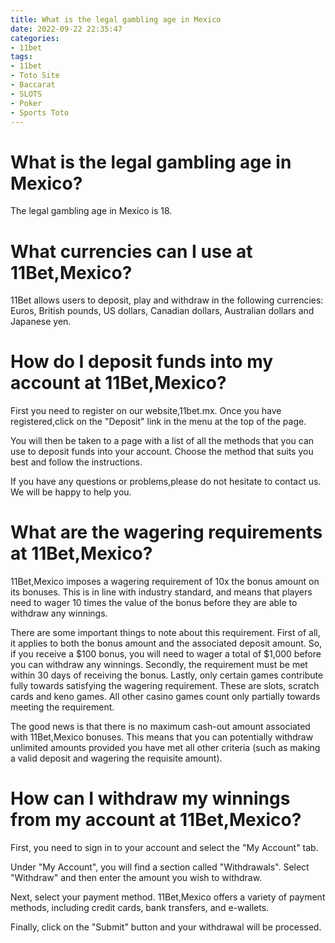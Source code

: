 ```yaml
---
title: What is the legal gambling age in Mexico
date: 2022-09-22 22:35:47
categories:
- 11bet
tags:
- 11bet
- Toto Site
- Baccarat
- SLOTS
- Poker
- Sports Toto
---
```



#  What is the legal gambling age in Mexico?

The legal gambling age in Mexico is 18.

#  What currencies can I use at 11Bet,Mexico?

11Bet allows users to deposit, play and withdraw in the following currencies: Euros, British pounds, US dollars, Canadian dollars, Australian dollars and Japanese yen.

#  How do I deposit funds into my account at 11Bet,Mexico?

First you need to register on our website,11bet.mx. Once you have registered,click on the "Deposit" link in the menu at the top of the page.

You will then be taken to a page with a list of all the methods that you can use to deposit funds into your account. Choose the method that suits you best and follow the instructions.

If you have any questions or problems,please do not hesitate to contact us. We will be happy to help you.

#  What are the wagering requirements at 11Bet,Mexico?

11Bet,Mexico imposes a wagering requirement of 10x the bonus amount on its bonuses. This is in line with industry standard, and means that players need to wager 10 times the value of the bonus before they are able to withdraw any winnings.

There are some important things to note about this requirement. First of all, it applies to both the bonus amount and the associated deposit amount. So, if you receive a $100 bonus, you will need to wager a total of $1,000 before you can withdraw any winnings. Secondly, the requirement must be met within 30 days of receiving the bonus. Lastly, only certain games contribute fully towards satisfying the wagering requirement. These are slots, scratch cards and keno games. All other casino games count only partially towards meeting the requirement.

The good news is that there is no maximum cash-out amount associated with 11Bet,Mexico bonuses. This means that you can potentially withdraw unlimited amounts provided you have met all other criteria (such as making a valid deposit and wagering the requisite amount).

#  How can I withdraw my winnings from my account at 11Bet,Mexico?

First, you need to sign in to your account and select the "My Account" tab.

Under "My Account", you will find a section called "Withdrawals". Select "Withdraw" and then enter the amount you wish to withdraw.

Next, select your payment method. 11Bet,Mexico offers a variety of payment methods, including credit cards, bank transfers, and e-wallets.

Finally, click on the "Submit" button and your withdrawal will be processed.